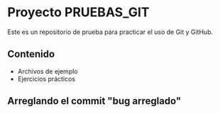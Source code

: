 # Proyecto PRUEBAS_GIT

Este es un repositorio de prueba para practicar el uso de Git y GitHub.

## Contenido
- Archivos de ejemplo
- Ejercicios prácticos

## Arreglando el commit "bug arreglado"
